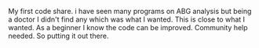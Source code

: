 My first code share. i have seen many programs on ABG analysis but being a doctor I didn't find any which was what I wanted. This is close to what I wanted. As a beginner I know the code can be improved. Community help needed. So putting it out there.
